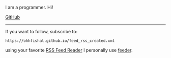 
I am a programmer. Hi!

[GitHub](https://github.com/ohhfishal)

--- 

If you want to follow, subscribe to:

`https://ohhfishal.github.io/feed_rss_created.xml` 

using your favorite [RSS Feed Reader](https://en.wikipedia.org/wiki/RSS) I personally use [feeder](https://feeder.co/).
